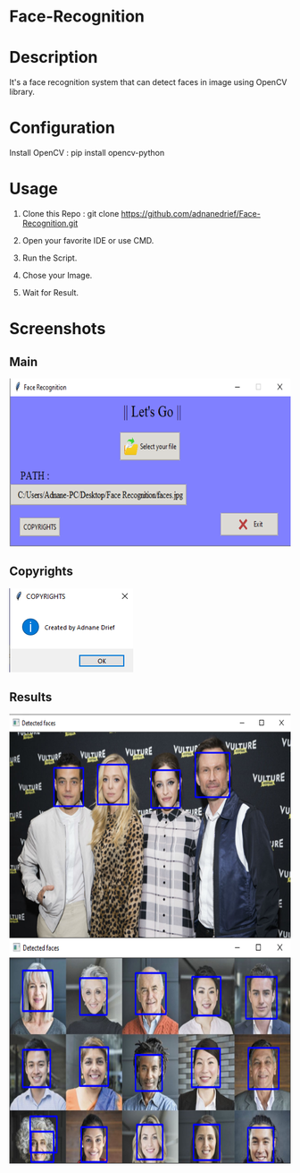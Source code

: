 # Face-Recognition

# Description 

It's a face recognition system that can detect faces in image using OpenCV library.

# Configuration 

Install OpenCV : pip install opencv-python

# Usage

1) Clone this Repo : git clone https://github.com/adnanedrief/Face-Recognition.git

2) Open your favorite IDE or use CMD. 

3) Run the Script.

4) Chose your Image.
 
5) Wait for Result. 

# Screenshots

## Main 

 <img src="https://github.com/adnanedrief/Face-Recognition/blob/main/Screenshots/Main.png?raw=true" alt="Main" width="600" height="300">
 
 ## Copyrights  
 
 <img src="https://github.com/adnanedrief/Face-Recognition/blob/main/Screenshots/Copyrights.png?raw=true" alt="Copyrights">
 
 ## Results 
 
  <img src="https://github.com/adnanedrief/Face-Recognition/blob/main/Screenshots/test%20(1).png?raw=true" alt="Copyrights" width="600" height="400">
  <img src="https://github.com/adnanedrief/Face-Recognition/blob/main/Screenshots/test%20(2).png?raw=true" alt="Copyrights" width="600" height="400">
